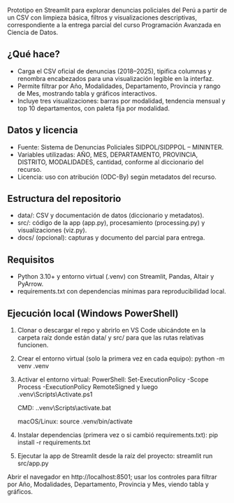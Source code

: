 Prototipo en Streamlit para explorar denuncias policiales del Perú a partir de un CSV con limpieza básica, filtros y visualizaciones descriptivas, correspondiente a la entrega parcial del curso Programación Avanzada en Ciencia de Datos.

## ¿Qué hace?
- Carga el CSV oficial de denuncias (2018–2025), tipifica columnas y renombra encabezados para una visualización legible en la interfaz.
- Permite filtrar por Año, Modalidades, Departamento, Provincia y rango de Mes, mostrando tabla y gráficos interactivos.
- Incluye tres visualizaciones: barras por modalidad, tendencia mensual y top 10 departamentos, con paleta fija por modalidad.

## Datos y licencia
- Fuente: Sistema de Denuncias Policiales SIDPOL/SIDPPOL – MININTER.
- Variables utilizadas: AÑO, MES, DEPARTAMENTO, PROVINCIA, DISTRITO, MODALIDADES, cantidad, conforme al diccionario del recurso.
- Licencia: uso con atribución (ODC-By) según metadatos del recurso.

## Estructura del repositorio
- data/: CSV y documentación de datos (diccionario y metadatos).
- src/: código de la app (app.py), procesamiento (processing.py) y visualizaciones (viz.py).
- docs/ (opcional): capturas y documento del parcial para entrega.

## Requisitos
- Python 3.10+ y entorno virtual (.venv) con Streamlit, Pandas, Altair y PyArrow.
- requirements.txt con dependencias mínimas para reproducibilidad local.

## Ejecución local (Windows PowerShell)

1) Clonar o descargar el repo y abrirlo en VS Code ubicándote en la carpeta raíz donde están data/ y src/ para que las rutas relativas funcionen.​
2) Crear el entorno virtual (solo la primera vez en cada equipo):
    python -m venv .venv​
3) Activar el entorno virtual:
    PowerShell: Set-ExecutionPolicy -Scope Process -ExecutionPolicy RemoteSigned
    y luego .venv\Scripts\Activate.ps1​
    
    CMD: ..venv\Scripts\activate.bat​
    
    macOS/Linux: source .venv/bin/activate​

4) Instalar dependencias (primera vez o si cambió requirements.txt):
    pip install -r requirements.txt​
5) Ejecutar la app de Streamlit desde la raíz del proyecto:
    streamlit run src/app.py​

Abrir el navegador en http://localhost:8501; usar los controles para filtrar por Año, Modalidades, Departamento, Provincia y Mes, viendo tabla y gráficos.
